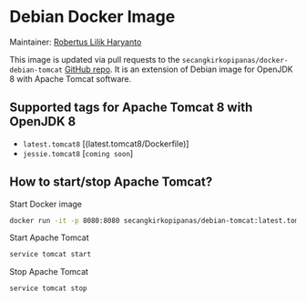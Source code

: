 # Debian Docker Image

Maintainer: [Robertus Lilik Haryanto]

This image is updated via pull requests to the `secangkirkopipanas/docker-debian-tomcat` [GitHub repo]. It is an extension of Debian image for OpenJDK 8 with Apache Tomcat software.

## Supported tags for Apache Tomcat 8 with OpenJDK 8
- `latest.tomcat8` [(latest.tomcat8/Dockerfile)]
- `jessie.tomcat8` [`coming soon`]

## How to start/stop Apache Tomcat?
Start Docker image
```sh
docker run -it -p 8080:8080 secangkirkopipanas/debian-tomcat:latest.tomcat8
```

Start Apache Tomcat
```sh
service tomcat start
```

Stop Apache Tomcat
```sh
service tomcat stop
```

   [Robertus Lilik Haryanto]: <mailto:robert.djokdja@gmail.com>
   [GitHub repo]: <https://github.com/secangkirkopipanas/docker-debian-tomcat>
   [(master/Dockerfile)]: <https://github.com/secangkirkopipanas/docker-debian-tomcat/blob/master/Dockerfile>
   [(jessie.tomcat8/Dockerfile)]: <https://github.com/secangkirkopipanas/docker-debian-tomcat/blob/jessie.tomcat8/Dockerfile>
